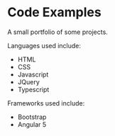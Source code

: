 # Code Examples 
A small portfolio of some projects.


Languages used include:
   * HTML
   * CSS 
   * Javascript
   * JQuery
   * Typescript

Frameworks used include:
   * Bootstrap
   * Angular 5

